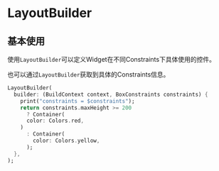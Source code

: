 # LayoutBuilder

## 基本使用

使用`LayoutBuilder`可以定义Widget在不同Constraints下具体使用的控件。

也可以通过`LayoutBuilder`获取到具体的Constraints信息。

```dart
LayoutBuilder(
  builder: (BuildContext context, BoxConstraints constraints) {
    print("constraints = $constraints");
    return constraints.maxHeight >= 200
      ? Container(
      color: Colors.red,
    )
      : Container(
        color: Colors.yellow,
      );
  },
);
```